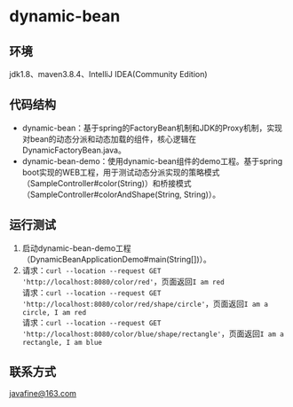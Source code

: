 # dynamic-bean
## 环境
jdk1.8、maven3.8.4、IntelliJ IDEA(Community Edition)
## 代码结构
* dynamic-bean：基于spring的FactoryBean机制和JDK的Proxy机制，实现对bean的动态分派和动态加载的组件，核心逻辑在DynamicFactoryBean.java。
* dynamic-bean-demo：使用dynamic-bean组件的demo工程。基于spring boot实现的WEB工程，用于测试动态分派实现的策略模式（SampleController#color(String)）和桥接模式（SampleController#colorAndShape(String, String)）。
## 运行测试
1. 启动dynamic-bean-demo工程（DynamicBeanApplicationDemo#main(String[])）。
2. 请求：`curl --location --request GET 'http://localhost:8080/color/red'`，页面返回`I am red`  
请求：`curl --location --request GET 'http://localhost:8080/color/red/shape/circle'`，页面返回`I am a circle, I am red`  
请求：`curl --location --request GET 'http://localhost:8080/color/blue/shape/rectangle'`，页面返回`I am a rectangle, I am blue`  
## 联系方式
javafine@163.com
